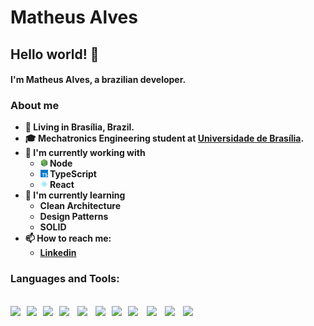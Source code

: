<h1><b>Matheus Alves</b></h1>

<h2><b>Hello world!</b> 👋</h2> 
<h4><b>I'm Matheus Alves, a brazilian developer.<b><h4>
<h3><b>About me</b></h3>

- 📌 Living in <b>Brasília</b>, Brazil.
- 🎓 Mechatronics Engineering student at [Universidade de Brasília](https://www.unb.br/).
- 🔭 I'm currently working with
  - <img height="12" src="https://raw.githubusercontent.com/github/explore/80688e429a7d4ef2fca1e82350fe8e3517d3494d/topics/nodejs/nodejs.png"> Node
  - <img height="12" src="https://raw.githubusercontent.com/github/explore/80688e429a7d4ef2fca1e82350fe8e3517d3494d/topics/typescript/typescript.png"> TypeScript
  - <img height="12" src="https://raw.githubusercontent.com/github/explore/80688e429a7d4ef2fca1e82350fe8e3517d3494d/topics/react/react.png"> React
- 🌱 I'm currently learning
  - Clean Architecture
  - Design Patterns
  - SOLID
- 📫 How to reach me:
  - [Linkedin](https://www.linkedin.com/in/msantosalves/)

<h3><b>Languages and Tools:</b></h3>
<br/>
<img src="https://img.shields.io/badge/html5%20-%23e34f25.svg?&style=for-the-badge&logo=html5&logoColor=white" />&nbsp;&nbsp;
<img src="https://img.shields.io/badge/css3%20-%231572B6.svg?&style=for-the-badge&logo=css3&logoColor=white" />&nbsp;&nbsp;
<img src="https://img.shields.io/badge/javascript%20-%23F7DF1E.svg?&style=for-the-badge&logo=javascript&logoColor=white" />&nbsp;&nbsp;
<img src="https://img.shields.io/badge/typescript-%2300499A.svg?&style=for-the-badge&logo=typescript&logoColor=white" />&nbsp;&nbsp;&nbsp;
<img src="https://img.shields.io/badge/node.js%20-%23339933.svg?&style=for-the-badge&logo=node.js&logoColor=white" />&nbsp;&nbsp;&nbsp;
<img src="https://img.shields.io/badge/react%20-%2361DBFB.svg?&style=for-the-badge&logo=react&logoColor=white" />&nbsp;&nbsp;
<img src="https://img.shields.io/badge/react_native%20-%23358CC1.svg?&style=for-the-badge&logo=react&logoColor=white" />&nbsp;&nbsp;
<img src="https://img.shields.io/badge/ruby%20on%20rails%20-%23cc0000.svg?&style=for-the-badge&logo=ruby&logoColor=white" />&nbsp;&nbsp;&nbsp;
<img src="https://img.shields.io/badge/postgres%20-%230064a5.svg?&style=for-the-badge&logo=postgresql&logoColor=white" />&nbsp;&nbsp;&nbsp;
<img src="https://img.shields.io/badge/mysql%20-%2300758F.svg?&style=for-the-badge&logo=mysql&logoColor=white" />&nbsp;&nbsp;&nbsp;
<img src="https://img.shields.io/badge/docker%20-%230db7ed.svg?&style=for-the-badge&logo=docker&logoColor=white" />&nbsp;&nbsp;&nbsp;
  



